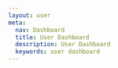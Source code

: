 ```yaml
---
layout: user
meta:
  nav: Dashboard
  title: User Dashboard
  description: User Dashboard
  keywords: user dashboard
---
```

<script setup>
  import { DashboardDashboardEmptyState } from '@/components/dashboard/DashboardEmptyState'
</script>

<DashboardDashboardEmptyState />

